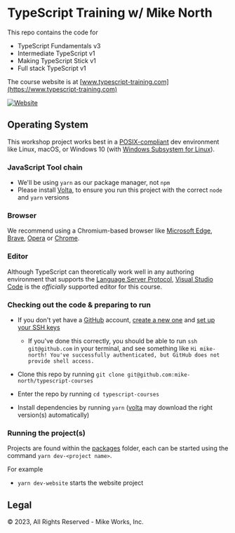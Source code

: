 # TypeScript Training w/ Mike North

This repo contains the code for

* TypeScript Fundamentals v3
* Intermediate TypeScript v1
* Making TypeScript Stick v1
* Full stack TypeScript v1

The course website is at [www.typescript-training.com](https://www.typescript-training.com)

[![Website](https://github.com/mike-north/typescript-courses/actions/workflows/ci-website.yml/badge.svg)](https://github.com/mike-north/typescript-courses/actions/workflows/ci-website.yml)

## Operating System

This workshop project works best in a [POSIX-compliant][posix] dev environment
like Linux, macOS, or Windows 10 (with [Windows Subsystem for Linux][wsl2]).

### JavaScript Tool chain

* We'll be using `yarn` as our package manager, not `npm`
* Please install [Volta][volta], to ensure you run this project with the correct `node` and `yarn` versions

### Browser

We recommend using a Chromium-based browser like [Microsoft Edge][msedge], [Brave][brave], [Opera][opera] or [Chrome][googlechrome].

### Editor

Although TypeScript can theoretically work well in any authoring environment that
supports the [Language Server Protocol][lsp], [Visual Studio Code][vscode] is
the _officially_ supported editor for this course.

### Checking out the code & preparing to run

* If you don't yet have a [GitHub](https://github.com) account, [create a new one](https://docs.github.com/en/github/getting-started-with-github/signing-up-for-github/signing-up-for-a-new-github-account) and [set up your SSH keys](https://docs.github.com/en/github/authenticating-to-github/connecting-to-github-with-ssh/adding-a-new-ssh-key-to-your-github-account)

  * If you've done this correctly, you should be able to run `ssh git@github.com` in your terminal, and see something like `Hi mike-north! You've successfully authenticated, but GitHub does not provide shell access.`

* Clone this repo by running `git clone git@github.com:mike-north/typescript-courses`
* Enter the repo by running `cd typescript-courses`
* Install dependencies by running `yarn` ([volta][volta] may download the right version(s) automatically)

### Running the project(s)

Projects are found within the [packages](https://github.com/mike-north/typescript-courses/tree/main/packages) folder, each can be started using the command
`yarn dev-<project name>`.

For example

* `yarn dev-website` starts the website project

[posix]: https://en.wikipedia.org/wiki/POSIX
[wsl2]: https://docs.microsoft.com/en-us/windows/wsl/
[volta]: (https://volta.sh/)
[lsp]: (https://microsoft.github.io/language-server-protocol/)
[vscode]: (http://code.visualstudio.com/)
[brave]: (https://brave.com/)
[msedge]: (https://www.microsoft.com/en-us/edge)
[opera]: (https://www.opera.com/)
[googlechrome]: (https://www.google.com/chrome/)

## Legal

&copy; 2023, All Rights Reserved - Mike Works, Inc.
